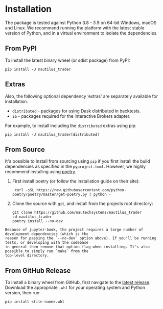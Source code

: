 # Installation

The package is tested against Python 3.8 - 3.9 on 64-bit Windows, macOS and Linux. 
We recommend running the platform with the latest stable version of Python, and 
in a virtual environment to isolate the dependencies.

## From PyPI
To install the latest binary wheel (or sdist package) from PyPI:
    
    pip install -U nautilus_trader

## Extras

Also, the following optional dependency ‘extras’ are separately available for installation.

- `distributed` - packages for using Dask distributed in backtests.
- `ib`  - packages required for the Interactive Brokers adapter.

For example, to install including the `distributed` extras using pip:

    pip install -U nautilus_trader[distributed]

## From Source
It's possible to install from sourcing using `pip` if you first install the build dependencies
as specified in the `pyproject.toml`. However, we highly recommend installing using [poetry](https://python-poetry.org/).

1. First install poetry (or follow the installation guide on their site):

        curl -sSL https://raw.githubusercontent.com/python-poetry/poetry/master/get-poetry.py | python -

2. Clone the source with `git`, and install from the projects root directory:

       git clone https://github.com/nautechsystems/nautilus_trader
       cd nautilus_trader
       poetry install --no-dev

```{note}
Because of jupyter-book, the project requires a large number of development dependencies (which is the
reason for passing the `--no-dev` option above). If you'll be running tests, or developing with the codebase
in general then remove that option flag when installing. It's also possible to simply run `make` from the
top-level directory.
```

## From GitHub Release
To install a binary wheel from GitHub, first navigate to the [latest release](https://github.com/nautechsystems/nautilus_trader/releases/latest).
Download the appropriate `.whl` for your operating system and Python version, then run:

    pip install <file-name>.whl
